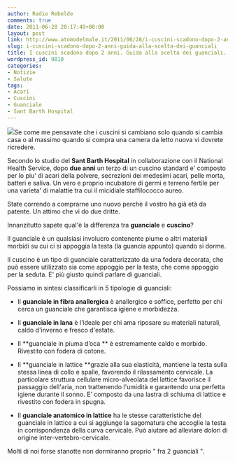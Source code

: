 ```yaml
---
author: Radio Rebelde
comments: true
date: 2011-06-28 20:17:49+00:00
layout: post
link: http://www.atomodelmale.it/2011/06/28/i-cuscini-scadono-dopo-2-anni-guida-alla-scelta-dei-guanciali/
slug: i-cuscini-scadono-dopo-2-anni-guida-alla-scelta-dei-guanciali
title: I cuscini scadono dopo 2 anni. Guida alla scelta dei guanciali.
wordpress_id: 9810
categories:
- Notizie
- Salute
tags:
- Acari
- Cuscini
- Guanciale
- Sant Barth Hospital
---
```


[![](http://www.atomodelmale.it/wp-content/uploads/2011/06/cuscini-1-300x291.jpg)](http://www.atomodelmale.it/wp-content/uploads/2011/06/cuscini-1.jpg)Se come me pensavate che i cuscini si cambiano solo quando si cambia casa o al massimo quando si compra una camera da letto nuova vi dovrete ricredere.

Secondo lo studio del **Sant Barth Hospital** in collaborazione con il National Health Service, dopo **due anni** un terzo di un cuscino standard e' composto per lo piu' di acari della polvere, secrezioni dei medesimi acari, pelle morta, batteri e saliva. Un vero e proprio incubatore di germi e terreno fertile per una varieta' di malattie tra cui il micidiale staffilococco aureo.

State correndo a comprarne uno nuovo perchè il vostro ha già età da patente. Un attimo che vi do due dritte.

Innanzitutto sapete qual'è la differenza tra **guanciale** e **cuscino**?

Il guanciale è un qualsiasi involucro contenente piume o altri materiali morbidi su cui ci si appoggia la testa (la guancia appunto) quando si dorme.

Il cuscino è un tipo di guanciale caratterizzato da una fodera decorata, che può essere utilizzato sia come appoggio per la testa, che come appoggio per la seduta. E' più giusto quindi parlare di guanciali.



Possiamo in sintesi classificarli in 5 tipologie di guanciali:



	
  * Il **guanciale in fibra anallergica** è anallergico e soffice, perfetto per chi cerca un guanciale che garantisca igiene e morbidezza.

	
  * Il **guanciale in lana** è l’ideale per chi ama riposare su materiali naturali, caldo d'inverno e fresco d'estate.

	
  * Il **guanciale in piuma d’oca ** è estremamente caldo e morbido. Rivestito con fodera di cotone.

	
  * Il **guanciale in lattice **grazie alla sua elasticità, mantiene la testa sulla stessa linea di collo e spalle, favorendo il rilassamento cervicale. La particolare struttura cellulare micro-alveolata del lattice favorisce il passaggio dell'aria, non trattenendo l'umidità e garantendo una perfetta igiene durante il sonno. E’ composto da una lastra di schiuma di lattice e rivestito con fodera in spugna.

	
  * Il **guanciale anatomico in lattice** ha le stesse caratteristiche del guanciale in lattice a cui si aggiunge la sagomatura che accoglie la testa in corrispondenza della curva cervicale. Può aiutare ad alleviare dolori di origine inter-vertebro-cervicale.


Molti di noi forse stanotte non dormiranno proprio " fra 2 guanciali ".
